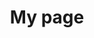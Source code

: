 ---
title: My page
type: landing

sections:
  - block: markdown
    content:
      title: PID Providers
      text: |
        Persistent identifiers (PIDs) are provided by different organizations, so called PID providers. While often one provider focuses on one type of PID, a provider could have a service range offering several different types of PIDs. Vice versa, one type of PID can be offered by more than one provider, such as in the case of DOIs, but could also be exclusive to one particular provider, such as in the case of ORCID. The following table gives an overview of PIDs and PID providers. Please note that this list is not comprehensive and is a work in progress. We welcome any suggestions for additional PIDs or providers that could be added to this list.
        
        | **Provider** | **Description** | **URL** | **Example for PID** | **Year started** | **Register / Membership Info** | **Alignment with POSI Principles** |
        |--------------|-----------------|---------|---------------------|------------------|--------------------------------|------------------------------------|
        | <span style="text-align: center;">DataCite</span><br /><br />![](datacite.png) | DataCite is a global non-profit organization that provides persistent identifiers (DOIs) for research data and other scholarly outputs, helping to improve the discoverability, accessibility, and reuse of research. It collaborates with institutions, researchers, and data centers to make data a first-class research output through the use of metadata and persistent identifiers. | https://datacite.org/ | https://doi.org/10.5438/1dgk-1m22 | 2009 | https://datacite.org/become-a-member/ | https://doi.org/10.5438/vy7h-g464 |
        | <span style="text-align: center;">ORCID</span><br /><br />![](orcid.png) | ORCID iD (Open Researcher and Contributor ID) is a unique identifier for researchers, used to track their publications and contributions. | https://orcid.org/ | https://orcid.org/0000-0001-2345-6789 | 2012 | https://support.orcid.org/hc/en-us/articles/360006897454-How-do-I-register-for-an-ORCID-ID | https://info.orcid.org/orcids-self-assessment-of-the-posi-principles/ |
        
    design:
      columns: '1'

  - block: markdown
    content:
      title: PID Providers
      text: |
        Persistent identifiers (PIDs) are provided by different organizations, so called PID providers. While often one provider focuses on one type of PID, a provider could have a service range offering several different types of PIDs. Vice versa, one type of PID can be offered by more than one provider, such as in the case of DOIs, but could also be exclusive to one particular provider, such as in the case of ORCID. The following table gives an overview of PIDs and PID providers. Please note that this list is not comprehensive and is a work in progress. We welcome any suggestions for additional PIDs or providers that could be added to this list.
        
        | **Provider** | **Description** | **Year started** | **Example for PID** | **Register / Membership Info** | **Alignment with POSI Principles** |
        |--------------|-----------------|------------------|---------------------|--------------------------------|------------------------------------|
        | <span style="text-align: center;">[DataCite](https://datacite.org/)</span><br /><br />![](datacite.png) | DataCite is a global non-profit organization that provides persistent identifiers (DOIs) for research data and other scholarly outputs, helping to improve the discoverability, accessibility, and reuse of research. It collaborates with institutions, researchers, and data centers to make data a first-class research output through the use of metadata and persistent identifiers. | 2009 | [_DataCite: Become a Member_](https://doi.org/10.5438/1dgk-1m22 | https://datacite.org/become-a-member/) | [_DataCite’s commitment to The Principles of Open Scholarly Infrastructure_](https://doi.org/10.5438/vy7h-g464) |
        | <span style="text-align: center;">[ORCID](https://orcid.org/)</span><br /><br />![](orcid.png) | ORCID iD (Open Researcher and Contributor ID) is a unique identifier for researchers, used to track their publications and contributions. | 2012 | https://orcid.org/0000-0001-2345-6789 | [_How do I register for an ORCID ID_](https://support.orcid.org/hc/en-us/articles/360006897454-How-do-I-register-for-an-ORCID-ID) | [_ORCID's Self-Assessment of the POSI Principles_](https://info.orcid.org/orcids-self-assessment-of-the-posi-principles/) |
        
    design:
      columns: '1'

  - block: collection
    content:
      title: PID Providers
      text: Persistent identifiers (PIDs) are provided by different organizations, so called PID providers. While often one provider focuses on one type of PID, a provider could have a service range offering several different types of PIDs. Vice versa, one type of PID can be offered by more than one provider, such as in the case of DOIs, but could also be exclusive to one particular provider, such as in the case of ORCID. The following table gives an overview of PIDs and PID providers. Please note that this list is not comprehensive and is a work in progress. We welcome any suggestions for additional PIDs or providers that could be added to this list.
      filters:
        folders:
          - providers
    design:
      columns: '1'
      view: showcase
      flip_alt_rows: false

  - block: collection
    content:
      title: PID Providers
      text: Persistent identifiers (PIDs) are provided by different organizations, so called PID providers. While often one provider focuses on one type of PID, a provider could have a service range offering several different types of PIDs. Vice versa, one type of PID can be offered by more than one provider, such as in the case of DOIs, but could also be exclusive to one particular provider, such as in the case of ORCID. The following table gives an overview of PIDs and PID providers. Please note that this list is not comprehensive and is a work in progress. We welcome any suggestions for additional PIDs or providers that could be added to this list.
      filters:
        folders:
          - providers
    design:
      view: compact
      columns: '1'

  - block: markdown
    content:
      title: <h2><img src="/images/datacite.png" alt="DataCite"></h2>
      text: |
        DataCite is a global non-profit organization that provides persistent identifiers (DOIs) for research data and other scholarly outputs, helping to improve the discoverability, accessibility, and reuse of research. It collaborates with institutions, researchers, and data centers to make data a first-class research output through the use of metadata and persistent identifiers.
        
        **URL**: https://datacite.org/
        
        **Example for PID**: https://doi.org/10.5438/1dgk-1m22
        
        **Year started**: 2009
        
        **Register / Membership Info**: https://datacite.org/become-a-member/
        
        **Alignment with POSI Principles**: https://doi.org/10.5438/vy7h-g464
    design:
      columns: '2'

  - block: markdown
    content:
      title: <h2><img src="/images/orcid.png" alt="ORCID"></h2>
      text: |
        ORCID iD (Open Researcher and Contributor ID) is a unique identifier for researchers, used to track their publications and contributions.
        
        **URL**: https://orcid.org/
        
        **Example for PID**: https://orcid.org/0000-0001-2345-6789
        
        **Year started**: 2012
        
        **Register / Membership Info**: https://support.orcid.org/hc/en-us/articles/360006897454-How-do-I-register-for-an-ORCID-ID
        
        **Alignment with POSI Principles**: https://info.orcid.org/orcids-self-assessment-of-the-posi-principles/
    design:
      columns: '2'

---